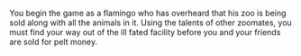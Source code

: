 You begin the game as a flamingo who has overheard that his zoo is being sold along with all the animals in it.  Using the talents of other zoomates, you must find your way out of the ill fated facility before you and your friends are sold for pelt money.